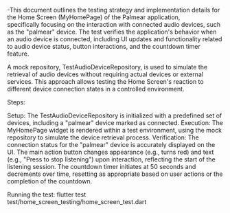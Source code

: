 -This document outlines the testing strategy and implementation details for the Home Screen (MyHomePage) of the Palmear application, \
specifically focusing on the interaction with connected audio devices, such as the "palmear" device. The test verifies the
application's behavior when an audio device is connected, including UI updates and functionality related to audio device status, button
interactions, and the countdown timer feature.

A mock repository, TestAudioDeviceRepository, is used to simulate the retrieval of audio devices without requiring actual devices or
external services. This approach allows testing the Home Screen's reaction to different device connection states in a controlled
environment.

Steps:

Setup: The TestAudioDeviceRepository is initialized with a predefined set of devices, including a "palmear" device marked as connected.
Execution: The MyHomePage widget is rendered within a test environment, using the mock repository to simulate the device retrieval process.
Verification:
The connection status for the "palmear" device is accurately displayed on the UI.
The main action button changes appearance (e.g., turns red) and text (e.g., "Press to stop listening") upon interaction, reflecting the start of the listening session.
The countdown timer initiates at 50 seconds and decrements over time, resetting as appropriate based on user actions or the completion of the countdown.

Running the test: flutter test test/home_screen_testing/home_screen_test.dart
